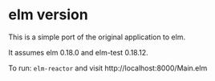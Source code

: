 # elm version

This is a simple port of the original application to elm.

It assumes elm 0.18.0 and elm-test 0.18.12.

To run: `elm-reactor` and visit http://localhost:8000/Main.elm
